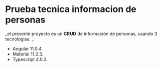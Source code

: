 # Prueba tecnica informacion de personas
_el presente proyecto es un **CRUD** de información de personas, usando 3 tecnologias: _
* Angular 11.0.4. 
* Material 11.2.3. 
* Typescript 4.0.2. 
